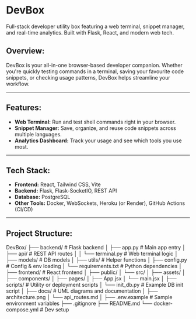 # DevBox
Full-stack developer utility box featuring a web terminal, snippet manager, and real-time analytics. Built with Flask, React, and modern web tech.

## Overview:

DevBox is your all-in-one browser-based developer companion. Whether you're quickly testing commands in a terminal, saving your favourite code snippets, or checking usage patterns, DevBox helps streamline your workflow.

---

## Features:

- **Web Terminal:** Run and test shell commands right in your browser.
- **Snippet Manager:** Save, organize, and reuse code snippets across multiple languages.
- **Analytics Dashboard:** Track your usage and see which tools you use most.

---

## Tech Stack:

- **Frontend:** React, Tailwind CSS, Vite
- **Backend:** Flask, Flask-SocketIO, REST API
- **Database:** PostgreSQL
- **Other Tools:** Docker, WebSockets, Heroku (or Render), GitHub Actions (CI/CD)

---

## Project Structure:

DevBox/
├── backend/                  # Flask backend
│   ├── app.py                # Main app entry
│   ├── api/                  # REST API routes
│   │   └── terminal.py       # Web terminal logic
│   ├── models/               # DB models
│   ├── utils/                # Helper functions
│   ├── config.py             # Config & env loading
│   └── requirements.txt      # Python dependencies
│
├── frontend/                 # React frontend
│   ├── public/
│   └── src/
│       ├── assets/
│       ├── components/
│       ├── pages/
│       ├── App.jsx
│       └── main.jsx
│
├── scripts/                  # Utility or deployment scripts
│   └── init_db.py            # Example DB init script
│
├── docs/                     # UML diagrams and documentation
│   ├── architecture.png
│   └── api_routes.md
│
├── .env.example              # Sample environment variables
├── .gitignore
├── README.md
└── docker-compose.yml        # Dev setup

